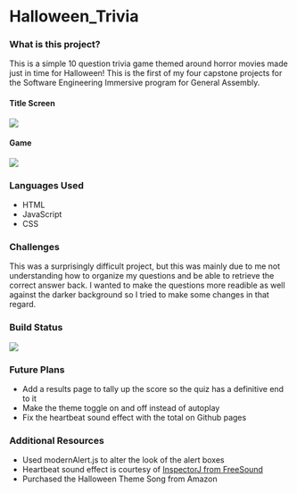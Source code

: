 # Halloween_Trivia

### What is this project?
This is a simple 10 question trivia game themed around horror movies made just in time for Halloween! This is the first of my four capstone projects for the Software Engineering Immersive program for General Assembly. 

#### Title Screen
![](https://github.com/DallasLind/Halloween_Trivia/blob/master/Horror_Trivia/Images/Screenshot1.png)

#### Game
![](https://github.com/DallasLind/Halloween_Trivia/blob/master/Horror_Trivia/Images/Screen2.png)

### Languages Used
* HTML
* JavaScript
* CSS

### Challenges
This was a surprisingly difficult project, but this was mainly due to me not understanding how to organize my questions and be able to retrieve the correct answer back. I wanted to make the questions more readible as well against the darker background so I tried to make some changes in that regard.

### Build Status
![](https://img.shields.io/badge/BUILD-IN%20PROGRESS-informational)

### Future Plans
* Add a results page to tally up the score so the quiz has a definitive end to it
* Make the theme toggle on and off instead of autoplay 
* Fix the heartbeat sound effect with the total on Github pages


### Additional Resources
* Used modernAlert.js to alter the look of the alert boxes
* Heartbeat sound effect is courtesy of [InspectorJ from FreeSound](https://freesound.org/people/InspectorJ/sounds/485076/)
* Purchased the Halloween Theme Song from Amazon 
